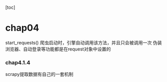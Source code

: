 [toc]
# chap04
start_requests() 爬虫启动时，引擎自动调用该方法，并且只会被调用一次
伪装浏览器、自动登录等功能都是在request对象中设置的
### chap4.1.4
scrapy提取数据有自己的一套机制